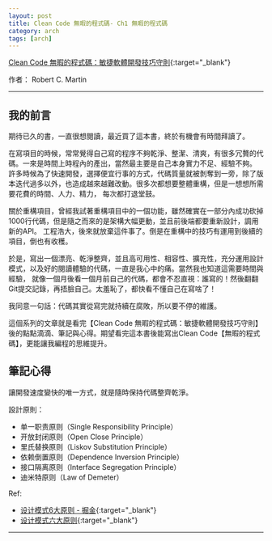 ```yaml
---
layout: post
title: Clean Code 無暇的程式碼- Ch1 無暇的程式碼
category: arch
tags: [arch]
---
```


[Clean Code 無暇的程式碼：敏捷軟體開發技巧守則](https://www.books.com.tw/products/0010579897){:target="_blank"}

作者： Robert C. Martin

---

## 我的前言

期待已久的書，一直很想閱讀，最近買了這本書，終於有機會有時間拜讀了。

在寫項目的時候，常常覺得自己寫的程序不夠乾淨、整潔、清爽，有很多冗贅的代碼。一來是時間上時程內的產出，當然最主要是自己本身實力不足、經驗不夠。
許多時候為了快速開發，選擇便宜行事的方式，代碼質量就被剝奪到一旁，除了版本迭代過多以外，也造成越來越難改動。很多次都想要整體重構，但是一想想所需要花費的時間、人力、精力，
每次都打退堂鼓。

關於重構項目，曾經我試著重構項目中的一個功能，雖然確實在一部分內成功砍掉1000行代碼，但是隨之而來的是架構大幅更動，並且前後端都要重新設計，調用新的API。
工程浩大，後來就放棄這件事了。倒是在重構中的技巧有運用到後續的項目，倒也有收穫。

於是，寫出一個漂亮、乾淨整齊，並且高可用性、相容性、擴充性，充分運用設計模式，以及好的閱讀體驗的代碼，一直是我心中的痛。當然我也知道這需要時間與經驗，
就像一個月後看一個月前自己的代碼，都會不忍直視：誰寫的！然後翻翻Git提交記錄，再捂臉自己。太羞恥了，都快看不懂自己在寫啥了！

我同意一句話：代碼其實從寫完就持續在腐敗，所以要不停的維護。

這個系列的文章就是看完【Clean Code 無暇的程式碼：敏捷軟體開發技巧守則】後的點點滴滴、筆記與心得。期望看完這本書後能寫出Clean Code【無暇的程式碼】，更能讓我編程的思維提升。

## 筆記心得

讓開發速度變快的唯一方式，就是隨時保持代碼整齊乾淨。

設計原則：
- 单一职责原则（Single Responsibility Principle）
- 开放封闭原则（Open Close Principle）
- 里氏替换原则（Liskov Substitution Principle）
- 依赖倒置原则（Dependence Inversion Principle）
- 接口隔离原则（Interface Segregation Principle）
- 迪米特原则（Law of Demeter）

Ref:
- [设计模式6大原则 - 掘金](https://juejin.im/post/5a52144d6fb9a01c9b65c651){:target="_blank"}
- [设计模式六大原则](http://www.uml.org.cn/sjms/201211023.asp){:target="_blank"}

---